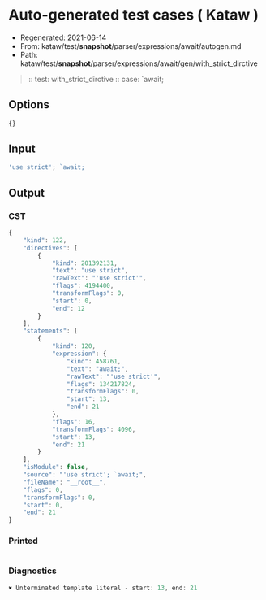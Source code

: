 # Auto-generated test cases ( Kataw )
- Regenerated: 2021-06-14
- From: kataw/test/__snapshot__/parser/expressions/await/autogen.md
- Path: kataw/test/__snapshot__/parser/expressions/await/gen/with_strict_dirctive
> :: test: with_strict_dirctive
> :: case: `await;
## Options

`````js
{}
`````
## Input

`````js
'use strict'; `await;
`````
## Output

### CST

```javascript
{
    "kind": 122,
    "directives": [
        {
            "kind": 201392131,
            "text": "use strict",
            "rawText": "'use strict'",
            "flags": 4194400,
            "transformFlags": 0,
            "start": 0,
            "end": 12
        }
    ],
    "statements": [
        {
            "kind": 120,
            "expression": {
                "kind": 458761,
                "text": "await;",
                "rawText": "'use strict'",
                "flags": 134217824,
                "transformFlags": 0,
                "start": 13,
                "end": 21
            },
            "flags": 16,
            "transformFlags": 4096,
            "start": 13,
            "end": 21
        }
    ],
    "isModule": false,
    "source": "'use strict'; `await;",
    "fileName": "__root__",
    "flags": 0,
    "transformFlags": 0,
    "start": 0,
    "end": 21
}
```

### Printed

```javascript

```

### Diagnostics

```javascript
✖ Unterminated template literal - start: 13, end: 21

```

